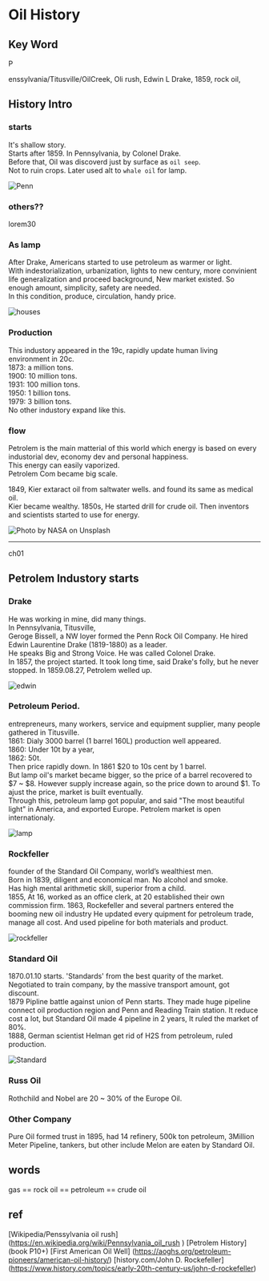 
# Oil History
## Key Word
P  
  
  
  
  
  
  
  
  
  
  
  
  
  
  
  
  
  
  
  
  
  
  
  
  
  
  
  
  
  enssylvania/Titusville/OilCreek, Oli rush, Edwin L Drake, 1859, rock oil,
## History Intro
### starts
It's shallow story.  
Starts after 1859. In Pennsylvania, by Colonel Drake.  
Before that, Oil was discoverd just by surface as `oil seep`.  
Not to ruin crops. Later used alt to `whale oil` for lamp.  


![Penn](img/penn.png)


### others??
lorem30
### As lamp
After Drake, Americans started to use petroleum as warmer or light.  
With indestorialization, urbanization, lights to new century, 
more convinient life generalization and proceed background,
New market existed. 
So enough amount, simplicity, safety are needed.  
In this condition, produce, circulation, handy price.  

![houses](img/houses.jpg)

### Production
This industory appeared in the 19c, rapidly update human living 
environment in 20c.  
1873: a million tons.  
1900: 10 million tons.  
1931: 100 million tons.  
1950: 1 billion tons.  
1979: 3 billion tons.  
No other industory expand like this.
### flow
Petrolem is the main matterial of this world which energy is based on 
every industorial dev, economy dev and personal happiness.  
This energy can easily vaporized.  
Petrolem Com became big scale.  

1849, Kier extaract oil from saltwater wells. 
and found its same as medical oil.  
Kier became wealthy. 
1850s, He started drill for crude oil. 
Then inventors and scientists started to use for energy.  


![Photo by NASA on Unsplash](img/nasa.jpg)



---
ch01
## Petrolem Industory starts
### Drake
He was working in mine, did many things.  
In Pennsylvania, Titusville,  
Geroge Bissell, a NW loyer formed the Penn Rock Oil Company.
He hired Edwin Laurentine Drake (1819-1880) as a leader.  
He speaks Big and Strong Voice. He was called Colonel Drake.  
In 1857, the project started. It took long time, said Drake's folly, 
but he never stopped. In 1859.08.27, Petrolem welled up.  


![edwin](img/EdwinDrakePortrait.jpg)

### Petroleum Period.
entrepreneurs, many workers, service and equipment supplier, 
many people gathered in Titusville.  
1861: Dialy 3000 barrel (1 barrel 160L) production well appeared.  
1860: Under 10t by a year,  
1862: 50t.  
Then price rapidly down. In 1861 $20 to 10s cent by 1 barrel.  
But lamp oil's market became bigger, so the price of a barrel 
recovered to $7 ~ $8. However supply increase again, so the price 
down to around $1. To ajust the price, market is built eventually.  
Through this, petroleum lamp got popular, and said "The most beautiful
light" in America, and exported Europe. Petrolem market is open 
internationaly.  


![lamp](img/lamp.jpeg)


### Rockfeller
founder of the Standard Oil Company, world’s wealthiest men.  
Born in 1839, diligent and economical man. No alcohol and smoke.  
Has high mental arithmetic skill, superior from a child.  
1855, At 16, worked as an office clerk, at 20 established their own commission firm. 
1863, Rockefeller and several partners entered the booming new oil industry 
He updated every quipment for petroleum trade, manage all cost. And used pipeline for 
both materials and product.

![rockfeller](img/rock.jpg)

### Standard Oil
1870.01.10 starts. 'Standards' from the best quarity of the market. Negotiated to 
train company, by the massive transport amount, got discount.  
1879 Pipline battle against union of Penn starts. They made huge pipeline 
connect oil production region and Penn and Reading Train station. 
It reduce cost a lot, but Standard Oil made 4 pipeline in 2 years, 
It ruled the market of 80%.  
1888, German scientist Helman get rid of H2S from petroleum, ruled production.  


![Standard](img/standard.jpg)

### Russ Oil
Rothchild and Nobel are 20 ~ 30% of the Europe Oil. 

### Other Company
Pure Oil formed trust in 1895, had 14 refinery, 500k ton petroleum, 
3Million Meter Pipeline, tankers, but other include Melon are eaten 
by Standard Oil.  



## words
gas == rock oil == petroleum == crude oil

## ref
[Wikipedia/Penssylvania oil rush]
(https://en.wikipedia.org/wiki/Pennsylvania_oil_rush )
[Petrolem History]
(book P10+)
[First American Oil Well]
(https://aoghs.org/petroleum-pioneers/american-oil-history/)
[history.com/John D. Rockefeller]
(https://www.history.com/topics/early-20th-century-us/john-d-rockefeller)



